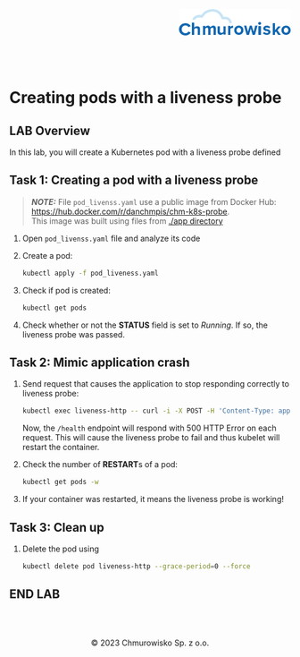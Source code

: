 <img src="./img/logo.png" alt="Chmurowisko logo" width="200" align="right">
<br><br>
<br><br>
<br><br>

# Creating pods with a liveness probe

## LAB Overview

In this lab, you will create a Kubernetes pod with a liveness probe defined

## Task 1: Creating a pod with a liveness probe

> **_NOTE:_** File `pod_livenss.yaml` use a public image from Docker Hub: <https://hub.docker.com/r/danchmpis/chm-k8s-probe>.\
> This image was built using files from [./app directory](./files/app)

1. Open `pod_livenss.yaml` file and analyze its code
1. Create a pod:
    
    ```bash
    kubectl apply -f pod_liveness.yaml
    ```

1. Check if pod is created:

    ```bash
    kubectl get pods
    ```

1. Check whether or not the **STATUS** field is set to *Running*. If so, the liveness probe was passed.

## Task 2: Mimic application crash

1. Send request that causes the application to stop responding correctly to liveness probe:
   
    ```bash
   kubectl exec liveness-http -- curl -i -X POST -H 'Content-Type: application/json' -d '{"live":false}' localhost:8080/settings
    ```
    
   Now, the `/health` endpoint will respond with 500 HTTP Error on each request. This will cause the liveness probe to fail and thus kubelet will restart the container.

1. Check the number of **RESTART**s of a pod: 

    ```bash
    kubectl get pods -w
    ```

1. If your container was restarted, it means the liveness probe is working!

## Task 3: Clean up

1. Delete the pod using 

    ```bash
    kubectl delete pod liveness-http --grace-period=0 --force
    ```

## END LAB

<br><br>

<center><p>&copy; 2023 Chmurowisko Sp. z o.o.<p></center>
